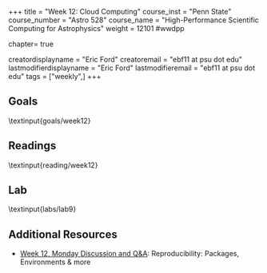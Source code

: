 +++
title = "Week 12: Cloud Computing"
course_inst = "Penn State"
course_number = "Astro 528"
course_name = "High-Performance Scientific Computing for Astrophysics"
weight = 12101  #wwdpp

chapter= true

creatordisplayname = "Eric Ford"
creatoremail = "ebf11 at psu dot edu"
lastmodifierdisplayname = "Eric Ford"
lastmodifieremail = "ebf11 at psu dot edu"
tags = ["weekly",]
+++

## Goals
\textinput{goals/week12}

## Readings
\textinput{reading/week12}

## Lab
\textinput{labs/lab9}

## Additional Resources
- [Week 12, Monday Discussion and Q&A](https://psuastro528.github.io/Notes-Fall2023/week12/week12.html):  Reproducibility:  Packages, Environments & more
